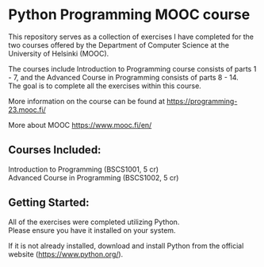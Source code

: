 # Python Programming MOOC course

This repository serves as a collection of exercises I have completed for the two courses offered by the Department of Computer Science at the University of Helsinki (MOOC).  

The courses include Introduction to Programming course consists of parts 1 - 7, and the Advanced Course in Programming consists of parts 8 - 14.  
The goal is to complete all the exercises within this course.   

More information on the course can be found at https://programming-23.mooc.fi/  

More about MOOC https://www.mooc.fi/en/  

## Courses Included:

  Introduction to Programming (BSCS1001, 5 cr)  
  Advanced Course in Programming (BSCS1002, 5 cr)  

## Getting Started:

All of the exercises were completed utilizing Python.  
Please ensure you have it installed on your system.  

If it is not already installed, download and install Python from the official website (https://www.python.org/).  
